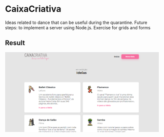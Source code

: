 <h1>CaixaCriativa</h1>
Ideas related to dance that can be useful during the quarantine. Future steps: to implement a server using Node.js. 
Exercise for grids and forms

<h2>Result</h2>


<img src="image/pg1.png">



